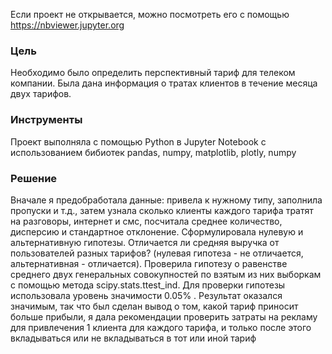 Если проект не открывается, можно посмотреть его с помощью  https://nbviewer.jupyter.org 
### Цель
 Необходимо было определить перспективный тариф для телеком компании. Была дана информация
о тратах клиентов в течение месяца двух тарифов.
### Инструменты
 Проект выполняла с помощью Python в Jupyter Notebook с использованием бибиотек pandas, numpy, matplotlib, plotly, numpy
### Решение
Вначале я предобработала данные: привела к нужному типу, заполнила пропуски и т.д., затем
узнала сколько клиенты каждого тарифа тратят на разговоры, интернет и смс, посчитала среднее
количество, дисперсию и стандартное отклонение. Сформулировала нулевую и альтернативную
гипотезы. Отличается ли средняя выручка от пользователей разных тарифов? (нулевая гипотеза - не
отличается, альтернативная - отличается). Проверила гипотезу о равенстве среднего двух
генеральных совокупностей по взятым из них выборкам с помощью метода scipy.stats.ttest_ind. Для
проверки гипотезы использовала уровень значимости 0.05% . Результат оказался значимым, так что
был сделан вывод о том, какой тариф приносит больше прибыли, я дала рекомендации проверить
затраты на рекламу для привлечения 1 клиента для каждого тарифа, и только после этого вкладываться
или не вкладываться в тот или иной тариф
